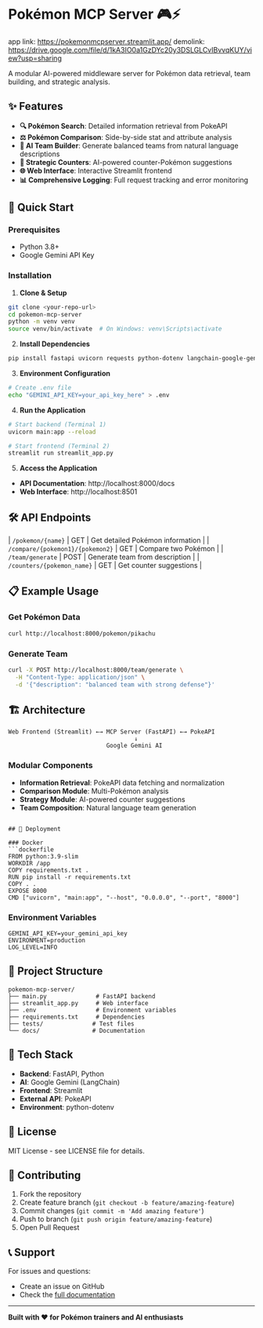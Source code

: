 # Pokémon MCP Server 🎮⚡
app link: https://pokemonmcpserver.streamlit.app/
demolink: https://drive.google.com/file/d/1kA3IO0a1GzDYc20y3DSLGLCvIBvvqKUY/view?usp=sharing

A modular AI-powered middleware server for Pokémon data retrieval, team building, and strategic analysis.

## ✨ Features

- **🔍 Pokémon Search**: Detailed information retrieval from PokeAPI
- **⚖️ Pokémon Comparison**: Side-by-side stat and attribute analysis
- **🤖 AI Team Builder**: Generate balanced teams from natural language descriptions
- **🎯 Strategic Counters**: AI-powered counter-Pokémon suggestions
- **🌐 Web Interface**: Interactive Streamlit frontend
- **📊 Comprehensive Logging**: Full request tracking and error monitoring

## 🚀 Quick Start

### Prerequisites
- Python 3.8+
- Google Gemini API Key

### Installation

1. **Clone & Setup**
```bash
git clone <your-repo-url>
cd pokemon-mcp-server
python -m venv venv
source venv/bin/activate  # On Windows: venv\Scripts\activate
```

2. **Install Dependencies**
```bash
pip install fastapi uvicorn requests python-dotenv langchain-google-genai langchain-core streamlit
```

3. **Environment Configuration**
```bash
# Create .env file
echo "GEMINI_API_KEY=your_api_key_here" > .env
```

4. **Run the Application**
```bash
# Start backend (Terminal 1)
uvicorn main:app --reload

# Start frontend (Terminal 2)
streamlit run streamlit_app.py
```

5. **Access the Application**
- **API Documentation**: http://localhost:8000/docs
- **Web Interface**: http://localhost:8501

## 🛠️ API Endpoints


| `/pokemon/{name}` | GET | Get detailed Pokémon information |
| `/compare/{pokemon1}/{pokemon2}` | GET | Compare two Pokémon |
| `/team/generate` | POST | Generate team from description |
| `/counters/{pokemon_name}` | GET | Get counter suggestions |

## 📋 Example Usage

### Get Pokémon Data
```bash
curl http://localhost:8000/pokemon/pikachu
```

### Generate Team
```bash
curl -X POST http://localhost:8000/team/generate \
  -H "Content-Type: application/json" \
  -d '{"description": "balanced team with strong defense"}'
```

## 🏗️ Architecture

```
Web Frontend (Streamlit) ←→ MCP Server (FastAPI) ←→ PokeAPI
                                    ↓
                            Google Gemini AI
```

### Modular Components
- **Information Retrieval**: PokeAPI data fetching and normalization
- **Comparison Module**: Multi-Pokémon analysis
- **Strategy Module**: AI-powered counter suggestions
- **Team Composition**: Natural language team generation

```

## 🚢 Deployment

### Docker
```dockerfile
FROM python:3.9-slim
WORKDIR /app
COPY requirements.txt .
RUN pip install -r requirements.txt
COPY . .
EXPOSE 8000
CMD ["uvicorn", "main:app", "--host", "0.0.0.0", "--port", "8000"]
```

### Environment Variables
```env
GEMINI_API_KEY=your_gemini_api_key
ENVIRONMENT=production
LOG_LEVEL=INFO
```

## 📁 Project Structure

```
pokemon-mcp-server/
├── main.py              # FastAPI backend
├── streamlit_app.py     # Web interface
├── .env                 # Environment variables
├── requirements.txt     # Dependencies
├── tests/              # Test files
└── docs/               # Documentation
```

## 🔧 Tech Stack

- **Backend**: FastAPI, Python
- **AI**: Google Gemini (LangChain)
- **Frontend**: Streamlit
- **External API**: PokeAPI
- **Environment**: python-dotenv

## 📝 License

MIT License - see LICENSE file for details.

## 🤝 Contributing

1. Fork the repository
2. Create feature branch (`git checkout -b feature/amazing-feature`)
3. Commit changes (`git commit -m 'Add amazing feature'`)
4. Push to branch (`git push origin feature/amazing-feature`)
5. Open Pull Request

## 📞 Support

For issues and questions:
- Create an issue on GitHub
- Check the [full documentation](docs/README.md)

---

**Built with ❤️ for Pokémon trainers and AI enthusiasts**

